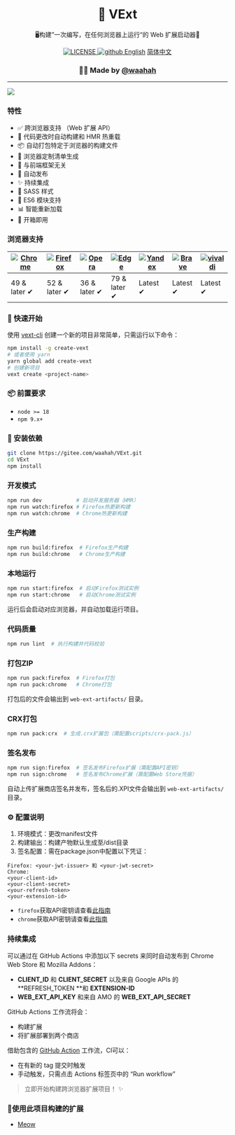 <h1 align="center">🚀 VExt</h1>
<p align="center">🖥构建”一次编写，在任何浏览器上运行“的 Web 扩展启动器🔋</p>
<div align="center">
  <a href="https://github.com/waahah/VExt/blob/master/LICENSE">
    <img src="https://img.shields.io/github/license/waahah/VExt.svg" alt="LICENSE" />
  </a>
  <a href="https://github.com/waahah">
     <img src="https://img.shields.io/static/v1?label=%20&message=Github&style=flat-square&labelColor=black&color=4258dd&logo=github" alt="github" />
  </a>
  <a href="README_EN.md">English</a>
  <a href="README.md">简体中文</a>
</div>
<h3 align="center">🙋‍♂️ Made by <a href="https://www.waahah.xyz/about">@waahah</a></h3>
<hr />

![](https://raw.githubusercontent.com/wxt-dev/wxt/HEAD/docs/assets/cli-output.png)

### 特性
- ✅ 跨浏览器支持 （Web 扩展 API）
- 🌈 代码更改时自动构建和 HMR 热重载
- 📦 自动打包特定于浏览器的构建文件
- 📄 浏览器定制清单生成
- 🎨 与前端框架无关
- 🤖 自动发布
- ✨ 持续集成
- 🥢 SASS 样式
- 🎯 ES6 模块支持
- 📊 智能重新加载
- 🥡 开箱即用

### 浏览器支持

| [![Chrome](https://raw.github.com/alrra/browser-logos/master/src/chrome/chrome_48x48.png)](/) | [![Firefox](https://raw.github.com/alrra/browser-logos/master/src/firefox/firefox_48x48.png)](/) | [![Opera](https://raw.github.com/alrra/browser-logos/master/src/opera/opera_48x48.png)](/) | [![Edge](https://raw.github.com/alrra/browser-logos/master/src/edge/edge_48x48.png)](/) | [![Yandex](https://raw.github.com/alrra/browser-logos/master/src/yandex/yandex_48x48.png)](/) | [![Brave](https://raw.github.com/alrra/browser-logos/master/src/brave/brave_48x48.png)](/) | [![vivaldi](https://raw.github.com/alrra/browser-logos/master/src/vivaldi/vivaldi_48x48.png)](/) |
| ------------------------------------------------------------ | ------------------------------------------------------------ | ------------------------------------------------------------ | ------------------------------------------------------------ | ------------------------------------------------------------ | ------------------------------------------------------------ | ------------------------------------------------------------ |
| 49 & later ✔                                                 | 52 & later ✔                                                 | 36 & later ✔                                                 | 79 & later ✔                                                 | Latest ✔                                                     | Latest ✔                                                     | Latest ✔                                                     |

### 🚀 快速开始

使用 [vext-cli](https://github.com/waahah/vext-cli) 创建一个新的项目非常简单，只需运行以下命令：

```bash
npm install -g create-vext
# 或者使用 yarn
yarn global add create-vext
# 创建新项目
vext create <project-name>
```


### 📦 前置要求

- `node >= 18` 
- `npm 9.x+`


### 🔧 安装依赖

```bash
git clone https://gitee.com/waahah/VExt.git
cd VExt
npm install
```


### 开发模式

```bash
npm run dev           # 启动开发服务器（HMR）
npm run watch:firefox # Firefox热更新构建
npm run watch:chrome  # Chrome热更新构建
```


### 生产构建

```bash
npm run build:firefox  # Firefox生产构建
npm run build:chrome   # Chrome生产构建
```


### 本地运行

```bash
npm run start:firefox  # 启动Firefox测试实例
npm run start:chrome   # 启动Chrome测试实例
```
运行后会启动对应浏览器，并自动加载运行项目。


### 代码质量

```bash
npm run lint  # 执行构建并代码校验
```


### 打包ZIP
```bash
npm run pack:firefox  # Firefox打包
npm run pack:chrome   # Chrome打包
```
打包后的文件会输出到 `web-ext-artifacts/` 目录。


### CRX打包
```bash
npm run pack:crx  # 生成.crx扩展包（需配置scripts/crx-pack.js）
```


### 签名发布
```bash
npm run sign:firefox  # 签名发布Firefox扩展（需配置API密钥）
npm run sign:chrome   # 签名发布Chrome扩展（需配置Web Store凭据）
```
自动上传扩展商店签名并发布，签名后的.XPI文件会输出到 `web-ext-artifacts/` 目录。


### ⚙️ 配置说明
1. 环境模式：更改manifest文件
2. 构建输出：构建产物默认生成至/dist目录
3. 签名配置：需在package.json中配置以下凭证：
```
Firefox: <your-jwt-issuer> 和 <your-jwt-secret>
Chrome:
<your-client-id>
<your-client-secret>
<your-refresh-token>
<your-extension-id>
```
- `firefox`获取API密钥请查看[此指南](https://extensionworkshop.com/documentation/develop/web-ext-command-reference/#web-ext-sign)
- `chrome`获取API密钥请查看[此指南](https://github.com/fregante/chrome-webstore-upload-keys)


### 持续集成

可以通过在 GitHub Actions 中添加以下 secrets 来同时自动发布到 Chrome Web Store 和 Mozilla Addons：

- **CLIENT_ID** 和 **CLIENT_SECRET** 以及来自 Google APIs 的 **REFRESH_TOKEN **和 **EXTENSION-ID**
- **WEB_EXT_API_KEY** 和来自 AMO 的 **WEB_EXT_API_SECRET**

GitHub Actions 工作流将会：

- 构建扩展
- 将扩展部署到两个商店


借助包含的 [GitHub Action](https://github.com/waahah/VExt/actions) 工作流，CI可以：

- 在有新的 tag 提交时触发
- 手动触发，只需点击 Actions 标签页中的 “Run workflow”


> 立即开始构建跨浏览器扩展项目！ ✨

### 🧹使用此项目构建的扩展
- [Meow](https://github.com/waahah/Meow)
